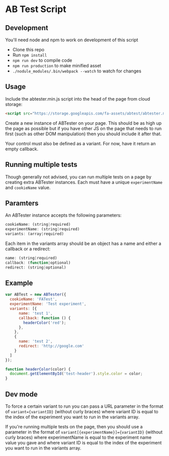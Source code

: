 # AB Test Script

## Development

You'll need node and npm to work on development of this script

* Clone this repo
* Run `npm install`
* `npm run dev` to compile code
* `npm run production` to make minified asset
* `./nodule_modules/.bin/webpack --watch` to watch for changes

## Usage

Include the abtester.min.js script into the head of the page from cloud storage:

```html
<script src="https://storage.googleapis.com/fa-assets/abtest/abtester.min.js"></script>
```

Create a new instance of ABTester on your page. This should be as high up the page as possible but if you have other JS on the page that needs to run first (such as other DOM manipulation) then you should include it after that.

Your control must also be defined as a variant. For now, have it return an empty callback.

## Running multiple tests

Though generally not advised, you can run multiple tests on a page by creating extra ABTester instances. Each must have a unique `experimentName` and `cookieName` value.

## Paramters

An ABTester instance accepts the following parameters:

```javascript
cookieName: (string|required)
experimentName: (string|required)
variants: (array|required)
```

Each item in the variants array should be an object has a name and either a callback or a redirect:

```javascript
name: (string|required)
callback: (function|optional)
redirect: (string|optional)
```

## Example

```javascript
var ABTest = new ABTester({
  cookieName: 'FATest',
  experimentName: 'Test experiment',
  variants: [{
      name: 'test 1',
      callback: function () {
        headerColor('red');
      },
    },
    {
      name: 'test 2',
      redirect: 'http://google.com'
    }
  ]
});

function headerColor(color) {
  document.getElementById('test-header').style.color = color;
}
```

## Dev mode

To force a certain variant to run you can pass a URL parameter in the format of `variant={variantID}` (without curly braces) where variant ID is equal to the index of the experiment you want to run in the variants array.

If you're running multiple tests on the page, then you should use a parameter in the format of `variant[{experimentName}]={variantID}` (without curly braces) where experimentName is equal to the experiment name value you gave and where variant ID is equal to the index of the experiment you want to run in the variants array.


